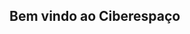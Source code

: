 ## Bem vindo ao Ciberespaço ##                                                                                  
